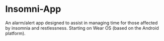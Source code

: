 # Insomni-App
An alarm/alert app designed to assist in managing time for those affected by insomnia and restlessness. Starting on Wear OS (based on the Android platform).
